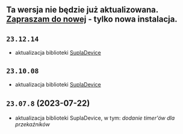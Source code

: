 ## Ta wersja nie będzie już aktualizowana. [Zapraszam do nowej](https://github.com/lukfud/SuplaCustomFirmware/tree/main/LORATAP) - tylko nowa instalacja.

## `23.12.14`

- aktualizacja biblioteki [SuplaDevice](https://github.com/SUPLA/supla-device/blob/main/CHANGELOG.md#2312-2023-12-05)

## `23.10.08`

- aktualizacja biblioteki [SuplaDevice](https://github.com/SUPLA/supla-device/blob/main/CHANGELOG.md#2310-2023-10-02)

## `23.07.8` (2023-07-22)

- aktualizacja biblioteki SuplaDevice, w tym: _dodanie timer'ów dla przekaźników_
